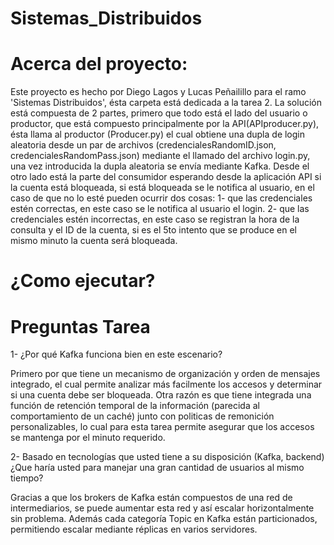 # Sistemas_Distribuidos

# Acerca del proyecto:
Este proyecto es hecho por Diego Lagos y Lucas Peñailillo para el ramo 'Sistemas Distribuidos', ésta carpeta está dedicada a la tarea 2. La solución está compuesta de 2 partes, primero que todo está el lado del usuario o productor, que está compuesto principalmente por la API(APIproducer.py), ésta llama al productor (Producer.py) el cual obtiene una dupla de login aleatoria desde un par de archivos (credencialesRandomID.json, credencialesRandomPass.json) mediante el llamado del archivo login.py, una vez introducida la dupla aleatoria se envía mediante Kafka. Desde el otro lado está la parte del consumidor esperando desde la aplicación API si la cuenta está bloqueada, si está bloqueada se le notifica al usuario, en el caso de que no lo esté pueden ocurrir dos cosas: 1- que las credenciales estén correctas, en este caso se le notifica al usuario el login. 2- que las credenciales estén incorrectas, en este caso se registran la hora de la consulta y el ID de la cuenta, si es el 5to intento que se produce en el mismo minuto la cuenta será bloqueada.

# ¿Como ejecutar?


# Preguntas Tarea
1- ¿Por qué Kafka funciona bien en este escenario?

Primero por que tiene un mecanismo de organización y orden de mensajes integrado, el cual permite analizar más facilmente los accesos y determinar si una cuenta debe ser bloqueada. Otra razón es que tiene integrada una función de retención temporal de la información (parecida al comportamiento de un caché) junto con politicas de remonición personalizables, lo cual para esta tarea permite asegurar que los accesos se mantenga por el minuto requerido.

2- Basado en tecnologías que usted tiene a su disposición (Kafka, backend) ¿Que haría usted para manejar una gran cantidad de usuarios al mismo tiempo?

Gracias a que los brokers de Kafka están compuestos de una red de intermediarios, se puede aumentar esta red y así escalar horizontalmente sin problema. Además cada categoría Topic en Kafka están particionados, permitiendo escalar mediante réplicas en varios servidores.